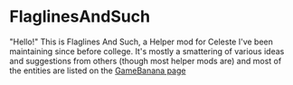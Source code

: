 # FlaglinesAndSuch
"Hello!" 
This is Flaglines And Such, a Helper mod for Celeste I've been maintaining since before college. It's mostly a smattering of various ideas and suggestions from others (though most helper mods are) and most of the entities are listed on the [GameBanana page](https://gamebanana.com/mods/53762)